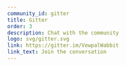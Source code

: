 ```yaml
---
community_id: gitter
title: Gitter
order: 3
description: Chat with the community
logo: svg/gitter.svg
link: https://gitter.im/VowpalWabbit
link_text: Join the conversation
---
```

